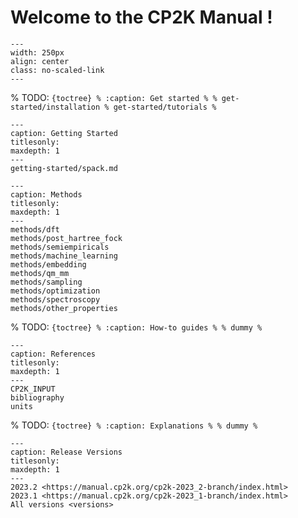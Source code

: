 # Welcome to the CP2K Manual !

```{image} _static/cp2k_manual_logo.png
---
width: 250px
align: center
class: no-scaled-link
---
```

% TODO: `{toctree} % :caption: Get started % % get-started/installation % get-started/tutorials % `

```{toctree}
---
caption: Getting Started
titlesonly:
maxdepth: 1
---
getting-started/spack.md
```

```{toctree}
---
caption: Methods
titlesonly:
maxdepth: 1
---
methods/dft
methods/post_hartree_fock
methods/semiempiricals
methods/machine_learning
methods/embedding
methods/qm_mm
methods/sampling
methods/optimization
methods/spectroscopy
methods/other_properties
```

% TODO: `{toctree} % :caption: How-to guides % % dummy % `

```{toctree}
---
caption: References
titlesonly:
maxdepth: 1
---
CP2K_INPUT
bibliography
units
```

% TODO: `{toctree} % :caption: Explanations % % dummy % `

```{toctree}
---
caption: Release Versions
titlesonly:
maxdepth: 1
---
2023.2 <https://manual.cp2k.org/cp2k-2023_2-branch/index.html>
2023.1 <https://manual.cp2k.org/cp2k-2023_1-branch/index.html>
All versions <versions>
```
